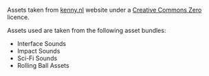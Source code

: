 Assets taken from [kenny.nl](https://kenny.net/) website under a [Creative Commons Zero](http://creativecommons.org/publicdomain/zero/1.0/) licence.

Assets used are taken from the following asset bundles:

- Interface Sounds
- Impact Sounds
- Sci-Fi Sounds
- Rolling Ball Assets
